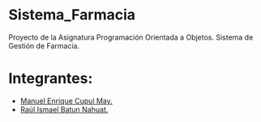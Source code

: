# Sistema_Farmacia
 Proyecto de la Asignatura Programación Orientada a Objetos. Sistema de Gestión de Farmacia.

# Integrantes:

* [Manuel Enrique Cupul May.](https://github.com/ManuelC13)
* [Raúl Ismael Batun Nahuat.](https://github.com/RaulNahuat)
